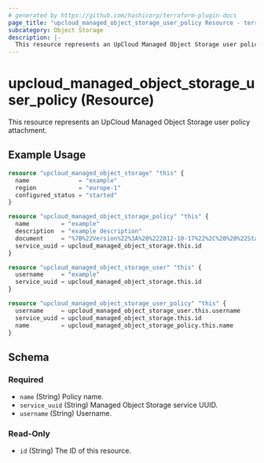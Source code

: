 ```yaml
---
# generated by https://github.com/hashicorp/terraform-plugin-docs
page_title: "upcloud_managed_object_storage_user_policy Resource - terraform-provider-upcloud"
subcategory: Object Storage
description: |-
  This resource represents an UpCloud Managed Object Storage user policy attachment.
---
```


# upcloud_managed_object_storage_user_policy (Resource)

This resource represents an UpCloud Managed Object Storage user policy attachment.

## Example Usage

```terraform
resource "upcloud_managed_object_storage" "this" {
  name              = "example"
  region            = "europe-1"
  configured_status = "started"
}

resource "upcloud_managed_object_storage_policy" "this" {
  name         = "example"
  description  = "example description"
  document     = "%7B%22Version%22%3A%20%222012-10-17%22%2C%20%20%22Statement%22%3A%20%5B%7B%22Action%22%3A%20%5B%22iam%3AGetUser%22%5D%2C%20%22Resource%22%3A%20%22%2A%22%2C%20%22Effect%22%3A%20%22Allow%22%2C%20%22Sid%22%3A%20%22editor%22%7D%5D%7D"
  service_uuid = upcloud_managed_object_storage.this.id
}

resource "upcloud_managed_object_storage_user" "this" {
  username     = "example"
  service_uuid = upcloud_managed_object_storage.this.id
}

resource "upcloud_managed_object_storage_user_policy" "this" {
  username     = upcloud_managed_object_storage_user.this.username
  service_uuid = upcloud_managed_object_storage.this.id
  name         = upcloud_managed_object_storage_policy.this.name
}
```

<!-- schema generated by tfplugindocs -->
## Schema

### Required

- `name` (String) Policy name.
- `service_uuid` (String) Managed Object Storage service UUID.
- `username` (String) Username.

### Read-Only

- `id` (String) The ID of this resource.


